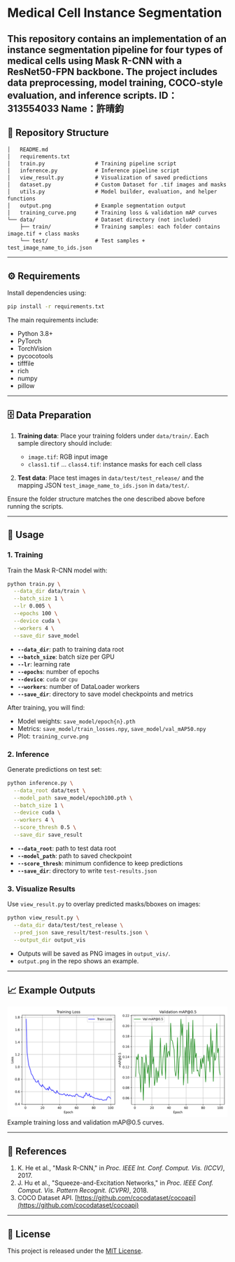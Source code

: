 # Medical Cell Instance Segmentation

This repository contains an implementation of an instance segmentation pipeline for four types of medical cells using **Mask R-CNN** with a **ResNet50-FPN** backbone. The project includes data preprocessing, model training, COCO-style evaluation, and inference scripts.
ID：313554033
Name：許晴鈞
---

## 📂 Repository Structure

```
│   README.md
│   requirements.txt
│   train.py                # Training pipeline script
│   inference.py            # Inference pipeline script
│   view_result.py          # Visualization of saved predictions
│   dataset.py              # Custom Dataset for .tif images and masks
│   utils.py                # Model builder, evaluation, and helper functions
│   output.png              # Example segmentation output
│   training_curve.png      # Training loss & validation mAP curves
└── data/                   # Dataset directory (not included)
    ├── train/              # Training samples: each folder contains image.tif + class masks
    └── test/               # Test samples + test_image_name_to_ids.json
```

---

## ⚙️ Requirements

Install dependencies using:

```bash
pip install -r requirements.txt
```

The main requirements include:

* Python 3.8+
* PyTorch
* TorchVision
* pycocotools
* tifffile
* rich
* numpy
* pillow

---

## 🗄️ Data Preparation

1. **Training data**: Place your training folders under `data/train/`. Each sample directory should include:

   * `image.tif`: RGB input image
   * `class1.tif` ... `class4.tif`: instance masks for each cell class

2. **Test data**: Place test images in `data/test/test_release/` and the mapping JSON `test_image_name_to_ids.json` in `data/test/`.

Ensure the folder structure matches the one described above before running the scripts.

---

## 🚀 Usage

### 1. Training

Train the Mask R-CNN model with:

```bash
python train.py \
  --data_dir data/train \
  --batch_size 1 \
  --lr 0.005 \
  --epochs 100 \
  --device cuda \
  --workers 4 \
  --save_dir save_model
```

* **`--data_dir`**: path to training data root
* **`--batch_size`**: batch size per GPU
* **`--lr`**: learning rate
* **`--epochs`**: number of epochs
* **`--device`**: `cuda` or `cpu`
* **`--workers`**: number of DataLoader workers
* **`--save_dir`**: directory to save model checkpoints and metrics

After training, you will find:

* Model weights: `save_model/epoch{n}.pth`
* Metrics: `save_model/train_losses.npy`, `save_model/val_mAP50.npy`
* Plot: `training_curve.png`

### 2. Inference

Generate predictions on test set:

```bash
python inference.py \
  --data_root data/test \
  --model_path save_model/epoch100.pth \
  --batch_size 1 \
  --device cuda \
  --workers 4 \
  --score_thresh 0.5 \
  --save_dir save_result
```

* **`--data_root`**: path to test data root
* **`--model_path`**: path to saved checkpoint
* **`--score_thresh`**: minimum confidence to keep predictions
* **`--save_dir`**: directory to write `test-results.json`

### 3. Visualize Results

Use `view_result.py` to overlay predicted masks/bboxes on images:

```bash
python view_result.py \
  --data_dir data/test/test_release \
  --pred_json save_result/test-results.json \
  --output_dir output_vis
```

* Outputs will be saved as PNG images in `output_vis/`.
* `output.png` in the repo shows an example.

---

## 📈 Example Outputs

![Training Curve](training_curve.png)
Example training loss and validation mAP\@0.5 curves.


---

## 📖 References

1. K. He et al., "Mask R-CNN," in *Proc. IEEE Int. Conf. Comput. Vis. (ICCV)*, 2017.
2. J. Hu et al., "Squeeze-and-Excitation Networks," in *Proc. IEEE Conf. Comput. Vis. Pattern Recognit. (CVPR)*, 2018.
3. COCO Dataset API. [https://github.com/cocodataset/cocoapi](https://github.com/cocodataset/cocoapi)

---

## 📄 License

This project is released under the [MIT License](LICENSE).
